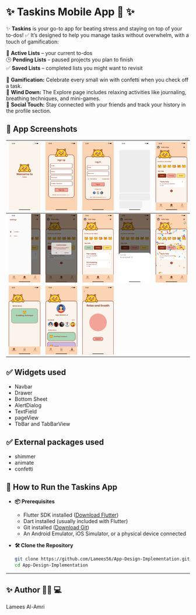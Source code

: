 #  ✨ **Taskins** Mobile App 📱  ✨


✨ **Taskins** is your go-to app for beating stress and staying on top of your to-dos! ✅ It’s designed to help you manage tasks without overwhelm, with a touch of gamification:

📝 **Active Lists** – your current to-dos  
🕒 **Pending Lists** – paused projects you plan to finish  
✅ **Saved Lists** – completed lists you might want to revisit  

🎉 **Gamification:** Celebrate every small win with confetti when you check off a task.  
🌱 **Wind Down:** The Explore page includes relaxing activities like journaling, breathing techniques, and mini-games.  
👥 **Social Touch:** Stay connected with your friends and track your history in the profile section.
 


## 📱 App Screenshots

| ![Image 1](Simulator%20Screenshot%20-%20iPhone%2013%20Pro%20Max%20-%202025-05-10%20at%2012.28.43.png) | ![Image 2](Simulator%20Screenshot%20-%20iPhone%2013%20Pro%20Max%20-%202025-05-10%20at%2012.28.46.png) | ![Image 3](Simulator%20Screenshot%20-%20iPhone%2013%20Pro%20Max%20-%202025-05-10%20at%2012.28.50.png) | ![Image 4](Simulator%20Screenshot%20-%20iPhone%2013%20Pro%20Max%20-%202025-05-10%20at%2012.29.01.png) | ![Image 5](Simulator%20Screenshot%20-%20iPhone%2013%20Pro%20Max%20-%202025-05-10%20at%2012.29.05.png) |
|---|---|---|---|---|
| ![Image 6](Simulator%20Screenshot%20-%20iPhone%2013%20Pro%20Max%20-%202025-05-10%20at%2012.29.07.png) | ![Image 7](Simulator%20Screenshot%20-%20iPhone%2013%20Pro%20Max%20-%202025-05-10%20at%2012.29.12.png) | ![Image 8](Simulator%20Screenshot%20-%20iPhone%2013%20Pro%20Max%20-%202025-05-10%20at%2012.29.16.png) | ![Image 9](Simulator%20Screenshot%20-%20iPhone%2013%20Pro%20Max%20-%202025-05-10%20at%2012.29.20.png) | ![Image 10](Simulator%20Screenshot%20-%20iPhone%2013%20Pro%20Max%20-%202025-05-10%20at%2012.29.24.png) |
| ![Image 11](Simulator%20Screenshot%20-%20iPhone%2013%20Pro%20Max%20-%202025-05-10%20at%2012.29.27.png) | ![Image 12](Simulator%20Screenshot%20-%20iPhone%2013%20Pro%20Max%20-%202025-05-10%20at%2012.29.29.png) | ![Image 13](Simulator%20Screenshot%20-%20iPhone%2013%20Pro%20Max%20-%202025-05-10%20at%2012.29.33.png) |  |  |









## ✅  Widgets used 

+ Navbar
+ Drawer
+ Bottom Sheet
+ AlertDialog
+ TextField
+ pageView
+ TbBar and TabBarView



## ✅ External packages used 

+ shimmer
+ animate
+ confetti 


## 🚀 How to Run the Taskins App

+ **📦 Prerequisites**  
  + Flutter SDK installed ([Download Flutter](https://docs.flutter.dev/get-started/install))  
  + Dart installed (usually included with Flutter)  
  + Git installed ([Download Git](https://git-scm.com/downloads))  
  + An Android Emulator, iOS Simulator, or a physical device connected  

+ **🛠️ Clone the Repository**  
  ```bash
  git clone https://github.com/Lamees56/App-Design-Implementation.git
  cd App-Design-Implementation


---

## ✨ Author 👩‍💻 💻

Lamees Al-Amri 

